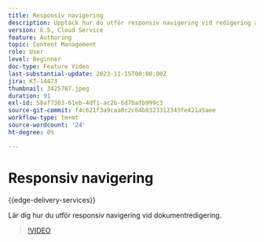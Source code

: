```yaml
---
title: Responsiv navigering
description: Upptäck hur du utför responsiv navigering vid redigering av Edge Delivery Document.
version: 6.5, Cloud Service
feature: Authoring
topic: Content Management
role: User
level: Beginner
doc-type: Feature Video
last-substantial-update: 2023-11-15T00:00:00Z
jira: KT-14473
thumbnail: 3425707.jpeg
duration: 91
exl-id: 58af7383-61eb-4df1-ac2b-6d7bafb999c3
source-git-commit: f4c621f3a9caa8c2c64b8323312343fe421a5aee
workflow-type: tm+mt
source-wordcount: '24'
ht-degree: 0%

---
```


# Responsiv navigering

{{edge-delivery-services}}

Lär dig hur du utför responsiv navigering vid dokumentredigering.

>[!VIDEO](https://video.tv.adobe.com/v/3425707/?learn=on)

